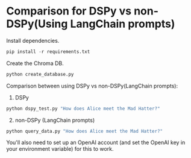 # Comparison for DSPy vs non-DSPy(Using LangChain prompts)

Install dependencies.

```python
pip install -r requirements.txt
```

Create the Chroma DB.

```python
python create_database.py
```

Comparison between using DSPy vs non-DSPy(LangChain prompts):
1. DSPy
```python
python dspy_test.py "How does Alice meet the Mad Hatter?"
```

2. non-DSPy (LangChain prompts)
```python
python query_data.py "How does Alice meet the Mad Hatter?"
```

You'll also need to set up an OpenAI account (and set the OpenAI key in your environment variable) for this to work.
